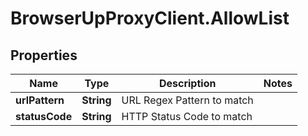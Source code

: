# BrowserUpProxyClient.AllowList

## Properties

Name | Type | Description | Notes
------------ | ------------- | ------------- | -------------
**urlPattern** | **String** | URL Regex Pattern to match | 
**statusCode** | **String** | HTTP Status Code to match | 


